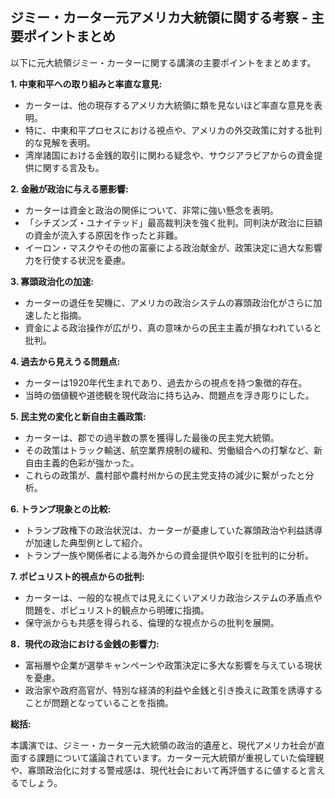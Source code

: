 ## ジミー・カーター元アメリカ大統領に関する考察 - 主要ポイントまとめ

以下に元大統領ジミー・カーターに関する講演の主要ポイントをまとめます。

**1. 中東和平への取り組みと率直な意見:**

*   カーターは、他の現存するアメリカ大統領に類を見ないほど率直な意見を表明。
*   特に、中東和平プロセスにおける視点や、アメリカの外交政策に対する批判的な見解を表明。
*   湾岸諸国における金銭的取引に関わる疑念や、サウジアラビアからの資金提供に関する言及も。

**2. 金融が政治に与える悪影響:**

*   カーターは資金と政治の関係について、非常に強い懸念を表明。
*   「シチズンズ・ユナイテッド」最高裁判決を強く批判。同判決が政治に巨額の資金が流入する原因を作ったと非難。
*   イーロン・マスクやその他の富豪による政治献金が、政策決定に過大な影響力を行使する状況を憂慮。

**3. 寡頭政治化の加速:**

*   カーターの退任を契機に、アメリカの政治システムの寡頭政治化がさらに加速したと指摘。
*   資金による政治操作が広がり、真の意味からの民主主義が損なわれていると批判。

**4. 過去から見えうる問題点:**

*   カーターは1920年代生まれであり、過去からの視点を持つ象徴的存在。
*   当時の価値観や道徳観を現代政治に持ち込み、問題点を浮き彫りにした。

**5. 民主党の変化と新自由主義政策:**

*   カーターは、郡での過半数の票を獲得した最後の民主党大統領。
*   その政策はトラック輸送、航空業界規制の緩和、労働組合への打撃など、新自由主義的色彩が強かった。
*   これらの政策が、農村部や農村州からの民主党支持の減少に繋がったと分析。

**6. トランプ現象との比較:**

*   トランプ政権下の政治状況は、カーターが憂慮していた寡頭政治や利益誘導が加速した典型例として紹介。
*   トランプ一族や関係者による海外からの資金提供や取引を批判的に分析。

**7. ポピュリスト的視点からの批判:**

*   カーターは、一般的な視点では見えにくいアメリカ政治システムの矛盾点や問題を、ポピュリスト的観点から明確に指摘。
*   保守派からも共感を得られる、倫理的な視点からの批判を展開。

**8．現代の政治における金銭の影響力:**
*   富裕層や企業が選挙キャンペーンや政策決定に多大な影響を与えている現状を憂慮。
*   政治家や政府高官が、特別な経済的利益や金銭と引き換えに政策を誘導することが問題となっていることを指摘。

**総括:**

本講演では、ジミー・カーター元大統領の政治的遺産と、現代アメリカ社会が直面する課題について議論されています。カーター元大統領が重視していた倫理観や、寡頭政治化に対する警戒感は、現代社会において再評価するに値すると言えるでしょう。